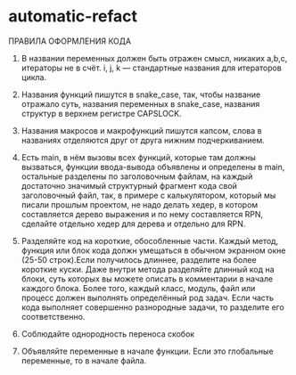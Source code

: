 # automatic-refact
ПРАВИЛА ОФОРМЛЕНИЯ КОДА
1. В названии переменных должен быть отражен смысл, никаких a,b,c, итераторы не в счёт. i, j, k — стандартные названия для итераторов цикла.

2. Названия функций пишутся в snake_case, так, чтобы название отражало суть, названия переменных в snake_case, названия структур в верхнем регистре CAPSLOCK.

3. Названия макросов и макрофункций пишутся капсом, слова в названиях отделяются друг от друга нижним подчеркиванием.

4. Есть main, в нём вызовы всех функций, которые там должны вызваться, функции ввода-вывода объявлены и определены в main, остальные разделены по заголовочным файлам, на каждый достаточно значимый структурный фрагмент кода свой заголовочный файл, так, в примере с калькулятором, который мы писали прошлым проектом, не надо делать хедер, в котором составляется дерево выражения и по нему составляется RPN, сделайте отдельно хедер для дерева и отдельно для RPN.

5. Разделяйте код на короткие, обособленные части.
Каждый метод, функция или блок кода должн умещаться в обычном экранном окне (25-50 строк).Если получилось длиннее, разделите на более короткие куски. Даже внутри метода разделяйте  длинный код на блоки, суть которых вы можете описать в комментарии в начале каждого блока.
Более того, каждый класс, модуль, файл или процесс должен выполнять определённый род задач. Если часть кода выполняет совершенно разнородные задачи, то разделите его соответственно.

6. Соблюдайте однородность переноса скобок 

7. Объявляйте переменные в начале функции. Если это глобальные переменные, то в начале файла.
